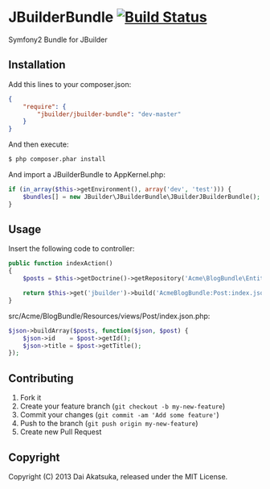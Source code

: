 # JBuilderBundle [![Build Status](https://travis-ci.org/dakatsuka/JBuilderBundle.png?branch=master)](https://travis-ci.org/dakatsuka/JBuilderBundle)

Symfony2 Bundle for JBuilder

## Installation

Add this lines to your composer.json:

```json
{
    "require": {
        "jbuilder/jbuilder-bundle": "dev-master"
    }
}
```

And then execute:

```bash
$ php composer.phar install
```

And import a JBuilderBundle to AppKernel.php:

```php
if (in_array($this->getEnvironment(), array('dev', 'test'))) {
    $bundles[] = new JBuilder\JBuilderBundle\JBuilderJBuilderBundle();
}
```

## Usage

Insert the following code to controller:

```php
public function indexAction()
{
    $posts = $this->getDoctrine()->getRepository('Acme\BlogBundle\Entity\Post')->findAll();

    return $this->get('jbuilder')->build('AcmeBlogBundle:Post:index.json.php', array('posts' => $posts));
}
```

src/Acme/BlogBundle/Resources/views/Post/index.json.php:

```php
$json->buildArray($posts, function($json, $post) {
    $json->id    = $post->getId();
    $json->title = $post->getTitle();
});
```

## Contributing

1. Fork it
2. Create your feature branch (`git checkout -b my-new-feature`)
3. Commit your changes (`git commit -am 'Add some feature'`)
4. Push to the branch (`git push origin my-new-feature`)
5. Create new Pull Request

## Copyright

Copyright (C) 2013 Dai Akatsuka, released under the MIT License.

